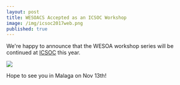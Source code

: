 ```yaml
---
layout: post
title: WESOACS Accepted as an ICSOC Workshop
image: /img/icsoc2017web.png
published: true
---
```


We're happy to announce that the WESOA workshop series will be continued at [ICSOC](http://www.icsoc.org) this year.

![]({{site.baseurl}}//img/icsoc2017web.png)

Hope to see you in Malaga on Nov 13th!
